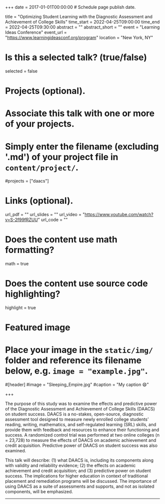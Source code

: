 +++
date = 2017-01-01T00:00:00  # Schedule page publish date.

title = "Optimizing Student Learning with the Diagnostic Assessment and Achievement of College Skills"
time_start = 2022-04-25T09:00:00
time_end = 2022-04-25T09:30:00
abstract = ""
abstract_short = ""
event = "Learning Ideas Conference"
event_url = "https://www.learningideasconf.org/program"
location = "New York, NY"

# Is this a selected talk? (true/false)
selected = false

# Projects (optional).
#   Associate this talk with one or more of your projects.
#   Simply enter the filename (excluding '.md') of your project file in `content/project/`.
#projects = ["daacs"]

# Links (optional).
url_pdf = ""
url_slides = ""
url_video = "https://www.youtube.com/watch?v=S-2f99fRZUU"
url_code = ""

# Does the content use math formatting?
math = true

# Does the content use source code highlighting?
highlight = true

# Featured image
# Place your image in the `static/img/` folder and reference its filename below, e.g. `image = "example.jpg"`.
#[header]
#image = "Sleeping_Empire.jpg"
#caption = "My caption :smile:"

+++

The purpose of this study was to examine the effects and predictive power of the Diagnostic Assessment and Achievement of College Skills (DAACS) on student success. DAACS is a no-stakes, open-source, diagnostic assessment tool designed to measure newly enrolled college students’ reading, writing, mathematics, and self-regulated learning (SRL) skills, and provide them with feedback and resources to enhance their functioning and success. A randomized control trial was performed at two online colleges (n = 23,728) to measure the effects of DAACS on academic achievement and credit acquisition. Predictive power of DAACS on student success was also examined. 

This talk will describe: (1) what DAACS is, including its components along with validity and reliability evidence; (2) the effects on academic achievement and credit acquisition; and (3) predictive power on student success. The implications for higher education in context of traditional placement and remediation programs will be discussed. The importance of using DAACS as a suite of assessments and supports, and not as isolated components, will be emphasized.

______

